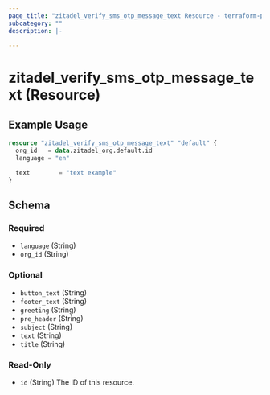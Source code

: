 ```yaml
---
page_title: "zitadel_verify_sms_otp_message_text Resource - terraform-provider-zitadel"
subcategory: ""
description: |-
  
---
```


# zitadel_verify_sms_otp_message_text (Resource)



## Example Usage

```terraform
resource "zitadel_verify_sms_otp_message_text" "default" {
  org_id   = data.zitadel_org.default.id
  language = "en"

  text        = "text example"
}
```

<!-- schema generated by tfplugindocs -->
## Schema

### Required

- `language` (String)
- `org_id` (String)

### Optional

- `button_text` (String)
- `footer_text` (String)
- `greeting` (String)
- `pre_header` (String)
- `subject` (String)
- `text` (String)
- `title` (String)

### Read-Only

- `id` (String) The ID of this resource.
